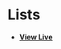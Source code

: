 # Lists

- [**View Live**](https://tahmid-sarker.github.io/Modern-HTML-CSS-Notes/01-Essential-HTML/03-Lists/)